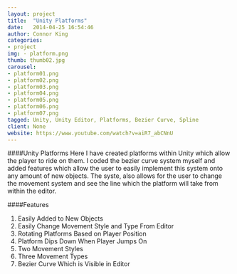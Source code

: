 ```yaml
---
layout: project
title:  "Unity Platforms"
date:   2014-04-25 16:54:46
author: Connor King
categories:
- project
img: - platform.png
thumb: thumb02.jpg
carousel:
- platform01.png
- platform02.png
- platform03.png
- platform04.png
- platform05.png
- platform06.png
- platform07.png
tagged: Unity, Unity Editor, Platforms, Bezier Curve, Spline
client: None
website: https://www.youtube.com/watch?v=aiR7_abCNnU
---
```

####Unity Platforms
Here I have created platforms within Unity which allow the player to ride on them. I coded the bezier curve system myself and added features which allow the user to easily implement this system onto any amount of new objects. The syste, also allows for the user to change the movement system and see the line which the platform will take from within the editor.

####Features
1. Easily Added to New Objects
2. Easily Change Movement Style and Type From Editor
3. Rotating Platforms Based on Player Position
4. Platform Dips Down When Player Jumps On
5. Two Movement Styles
6. Three Movement Types
7. Bezier Curve Which is Visible in Editor

